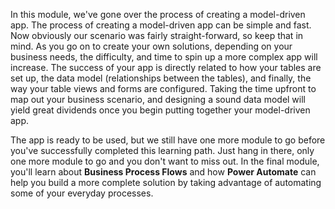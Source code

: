 In this module, we've gone over the process of creating a model-driven app. The process of creating a model-driven app can be simple and fast. Now obviously our scenario was fairly straight-forward, so keep that in mind. As you go on to create your own solutions, depending on your business needs, the difficulty, and time to spin up a more complex app will increase. The success of your app is directly related to how your tables are set up, the data model (relationships between the tables), and finally, the way your table views and forms are configured. Taking the time upfront to map out your business scenario, and designing a sound data model will yield great dividends once you begin putting together your model-driven app.

The app is ready to be used, but we still have one more module to go before you've successfully completed this learning path. Just hang in there, only one more module to go and you don't want to miss out. In the final module, you'll learn about **Business Process Flows** and how **Power Automate** can help you build a more complete solution by taking advantage of automating some of your everyday processes.

